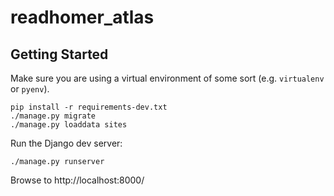 # readhomer_atlas

## Getting Started

Make sure you are using a virtual environment of some sort (e.g. `virtualenv` or
`pyenv`).

```
pip install -r requirements-dev.txt
./manage.py migrate
./manage.py loaddata sites
```

Run the Django dev server:
```
./manage.py runserver
```

Browse to http://localhost:8000/
